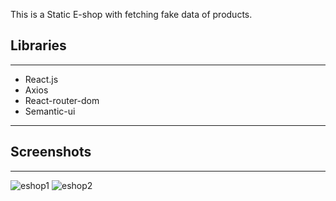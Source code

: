 This is a Static E-shop with fetching fake data of products.

## Libraries

---

- React.js
- Axios
- React-router-dom
- Semantic-ui

---

## Screenshots

---

![eshop1](https://user-images.githubusercontent.com/97463548/151424385-6c3a736d-6377-409a-bfb0-848266b6cd5a.png)
![eshop2](https://user-images.githubusercontent.com/97463548/151424403-0f9a7589-b5c7-4465-aa4e-a766cc933657.png)
